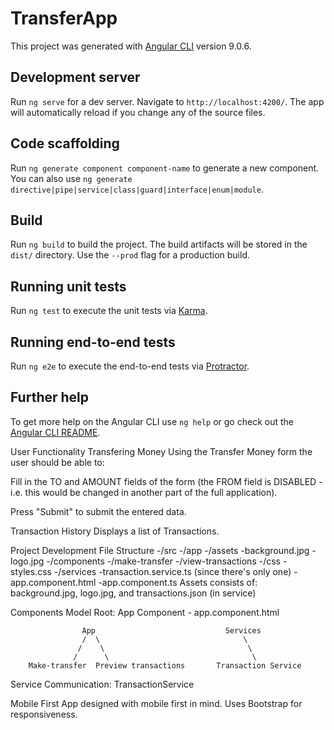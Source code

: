 # TransferApp

This project was generated with [Angular CLI](https://github.com/angular/angular-cli) version 9.0.6.

## Development server

Run `ng serve` for a dev server. Navigate to `http://localhost:4200/`. The app will automatically reload if you change any of the source files.

## Code scaffolding

Run `ng generate component component-name` to generate a new component. You can also use `ng generate directive|pipe|service|class|guard|interface|enum|module`.

## Build

Run `ng build` to build the project. The build artifacts will be stored in the `dist/` directory. Use the `--prod` flag for a production build.

## Running unit tests

Run `ng test` to execute the unit tests via [Karma](https://karma-runner.github.io).

## Running end-to-end tests

Run `ng e2e` to execute the end-to-end tests via [Protractor](http://www.protractortest.org/).

## Further help

To get more help on the Angular CLI use `ng help` or go check out the [Angular CLI README](https://github.com/angular/angular-cli/blob/master/README.md).


User Functionality
Transfering Money
Using the Transfer Money form the user should be able to:

Fill in the TO and AMOUNT fields of the form (the FROM field is DISABLED - i.e. this would be changed in another part of the full application).

Press "Submit" to submit the entered data.

Transaction History
Displays a list of Transactions.

Project Development
File Structure
	-/src
		-/app
			-/assets
				-background.jpg
				-logo.jpg
			-/components
				-/make-transfer
				-/view-transactions
			-/css
				-styles.css
			-/services
				-transaction.service.ts (since there's only one)
			-app.component.html
			-app.component.ts
Assets
consists of: background.jpg, logo.jpg, and transactions.json (in service)

Components Model
	  	      Root: App Component - app.component.html

			        App                             Services
			        /  \                                \
                   /    \                                \
                  /      \                                \
	    Make-transfer  Preview transactions       Transaction Service
			     
			

Service Communication: TransactionService

Mobile First
App designed with mobile first in mind. Uses Bootstrap for responsiveness.
